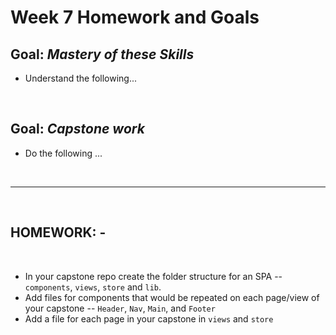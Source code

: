 # Week 7 Homework and Goals

## Goal: _Mastery of these Skills_

- Understand the following...

<br>

## Goal: _Capstone work_

- Do the following ...

<br>

---

<br>

## HOMEWORK: -

<br>

- In your capstone repo create the folder structure for an SPA -- `components`, `views`, `store` and `lib`.
- Add files for components that would be repeated on each page/view of your capstone -- `Header`, `Nav`, `Main`, and `Footer`
- Add a file for each page in your capstone in `views` and `store`
